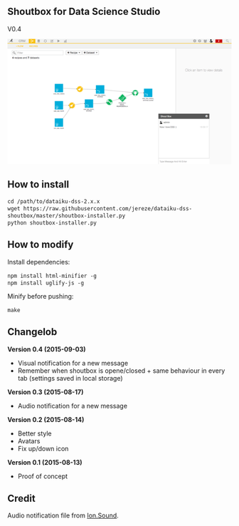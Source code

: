 Shoutbox for Data Science Studio
--------------------------------

V0.4

![Preview](preview.png)

## How to install

    cd /path/to/dataiku-dss-2.x.x
    wget https://raw.githubusercontent.com/jereze/dataiku-dss-shoutbox/master/shoutbox-installer.py
    python shoutbox-installer.py


## How to modify

Install dependencies:

    npm install html-minifier -g
    npm install uglify-js -g

Minify before pushing:

    make

## Changelob

**Version 0.4 (2015-09-03)**

* Visual notification for a new message
* Remember when shoutbox is opene/closed + same behaviour in every tab (settings saved in local storage)

**Version 0.3 (2015-08-17)**

* Audio notification for a new message

**Version 0.2 (2015-08-14)**

* Better style
* Avatars
* Fix up/down icon

**Version 0.1 (2015-08-13)**

* Proof of concept


## Credit

Audio notification file from [Ion.Sound](/IonDen/ion.sound).
